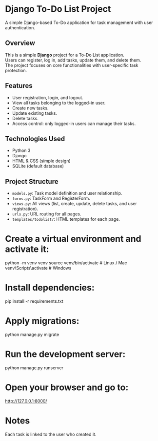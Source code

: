 # Django To-Do List Project

A simple Django-based To-Do application for task management with user authentication.

## Overview
This is a simple **Django** project for a To-Do List application.  
Users can register, log in, add tasks, update them, and delete them.  
The project focuses on core functionalities with user-specific task protection.

## Features
- User registration, login, and logout.
- View all tasks belonging to the logged-in user.
- Create new tasks.
- Update existing tasks.
- Delete tasks.
- Access control: only logged-in users can manage their tasks.

## Technologies Used
- Python 3
- Django
- HTML & CSS (simple design)
- SQLite (default database)

## Project Structure
- `models.py`: Task model definition and user relationship.
- `forms.py`: TaskForm and RegisterForm.
- `views.py`: All views (list, create, update, delete tasks, and user registration).
- `urls.py`: URL routing for all pages.
- `templates/todolist/`: HTML templates for each page.



# Create a virtual environment and activate it:

python -m venv venv
source venv/bin/activate    # Linux / Mac
venv\Scripts\activate       # Windows


# Install dependencies:

pip install -r requirements.txt


# Apply migrations:

python manage.py migrate


# Run the development server:

python manage.py runserver



# Open your browser and go to:

http://127.0.0.1:8000/



# Notes
Each task is linked to the user who created it.
